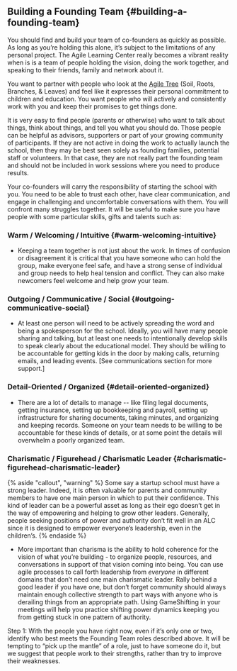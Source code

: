 ## Building a Founding Team {#building-a-founding-team}

You should find and build your team of co-founders as quickly as possible. As long as you’re holding this alone, it’s subject to the limitations of any personal project. The Agile Learning Center really becomes a vibrant reality when is is a team of people holding the vision, doing the work together, and speaking to their friends, family and network about it.

You want to partner with people who look at the [Agile Tree](../communication_&_promotion/alc_educational_model_-_an_agile_tree.md) (Soil, Roots, Branches, & Leaves) and feel like it expresses their personal commitment to children and education. You want people who will actively and consistently work with you and keep their promises to get things done.

It is very easy to find people (parents or otherwise) who want to talk about things, think about things, and tell you what you should do. Those people can be helpful as advisors, supporters or part of your growing community of participants. If they are not active in doing the work to actually launch the school, then they may be best seen solely as founding families, potential staff or volunteers. In that case, they are not really part the founding team and should not be included in work sessions where you need to produce results.

Your co-founders will carry the responsibility of starting the school with you. You need to be able to trust each other, have clear communication, and engage in challenging and uncomfortable conversations with them. You will confront many struggles together. It will be useful to make sure you have people with some particular skills, gifts and talents such as:

### Warm / Welcoming / Intuitive {#warm-welcoming-intuitive}

*   Keeping a team together is not just about the work. In times of confusion or disagreement it is critical that you have someone who can hold the group, make everyone feel safe, and have a strong sense of individual and group needs to help heal tension and conflict. They can also make newcomers feel welcome and help grow your team.

### **Outgoing / Communicati**ve **/ Social** {#outgoing-communicative-social}

*   At least one person will need to be actively spreading the word and being a spokesperson for the school. Ideally, you will have many people sharing and talking, but at least one needs to intentionally develop skills to speak clearly about the educational model. They should be willing to be accountable for getting kids in the door by making calls, returning emails, and leading events. [See communications section for more support.]

### **Detail-Oriented / Organiz**ed {#detail-oriented-organized}

*    There are a lot of details to manage -- like filing legal documents, getting insurance, setting up bookkeeping and payroll, setting up infrastructure for sharing documents, taking minutes, and organizing and keeping records. Someone on your team needs to be willing to be accountable for these kinds of details, or at some point the details will overwhelm a poorly organized team.

### Charismatic / Figurehead / Charismatic Leader {#charismatic-figurehead-charismatic-leader}

{% aside "callout", "warning" %}
Some say a startup school must have a strong leader. Indeed, it is often valuable for parents and community members to have one main person in which to put their confidence. This kind of leader can be a powerful asset as long as their ego doesn’t get in the way of empowering and helping to grow other leaders. Generally, people seeking positions of power and authority don’t fit well in an ALC since it is designed to empower everyone’s leadership, even in the children’s. 
{% endaside %}

*    More important than charisma is the ability to hold coherence for the vision of what you’re building - to organize people, resources, and conversations in support of that vision coming into being. You can use agile processes to call forth leadership from _everyone_ in different domains that don’t need one main charismatic leader. Rally behind a good leader if you have one, but don’t forget community should always maintain enough collective strength to part ways with anyone who is derailing things from an appropriate path. Using GameShifting in your meetings will help you practice shifting power dynamics keeping you from getting stuck in one pattern of authority.

Step 1: With the people you have right now, even if it’s only one or two, identify who best meets the Founding Team roles described above.  It will be tempting to “pick up the mantle” of a role, just to have someone do it, but we suggest that people work to their strengths, rather than try to improve their weaknesses.